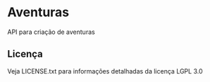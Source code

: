 Aventuras
=========

API para criação de aventuras

## Licença
Veja LICENSE.txt para informações detalhadas da licença LGPL 3.0
